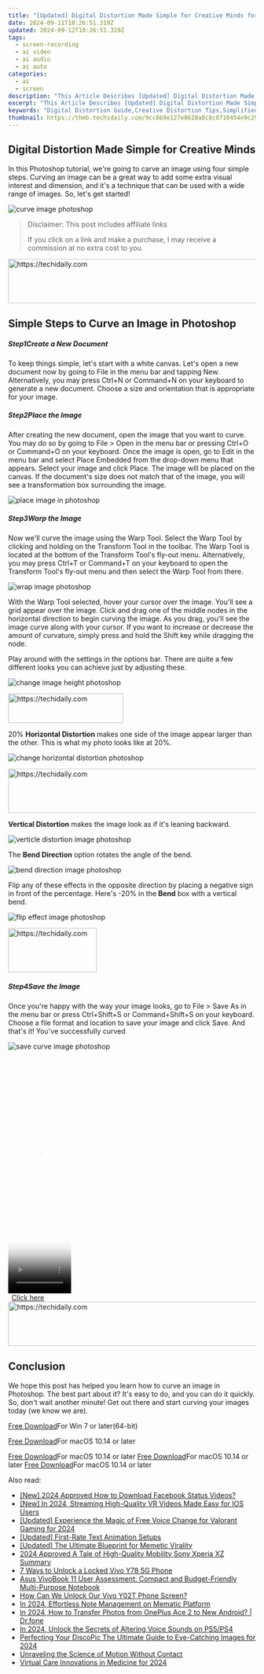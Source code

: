 ```yaml
---
title: "[Updated] Digital Distortion Made Simple for Creative Minds for 2024"
date: 2024-09-11T10:26:51.319Z
updated: 2024-09-12T10:26:51.319Z
tags: 
  - screen-recording
  - ai video
  - ai audio
  - ai auto
categories: 
  - ai
  - screen
description: "This Article Describes [Updated] Digital Distortion Made Simple for Creative Minds for 2024"
excerpt: "This Article Describes [Updated] Digital Distortion Made Simple for Creative Minds for 2024"
keywords: "Digital Distortion Guide,Creative Distortion Tips,Simplified Distortion Tech,Mindful Media Distortion,Distorted Imagery Creation,Simple Image Transformation,Artistic Distortion Methods"
thumbnail: https://thmb.techidaily.com/9cc6b9e127e8620a8c8c8710454e9c29c9fd332bb80288c9b2f1c26ecf61a151.jpg
---
```


## Digital Distortion Made Simple for Creative Minds

In this Photoshop tutorial, we're going to carve an image using four simple steps. Curving an image can be a great way to add some extra visual interest and dimension, and it's a technique that can be used with a wide range of images. So, let's get started!

![curve image photoshop](https://images.wondershare.com/filmora/article-images/2022/09/curve-image-photoshop.jpg)

>  Disclaimer: This post includes affiliate links
>
>  If you click on a link and make a purchase, I may receive a commission at no extra cost to you.
>

<!-- affiliate ads begin -->
<a href="https://unicoeye.pxf.io/c/5597632/2134233/18498" target="_top" id="2134233">
  <img src="//a.impactradius-go.com/display-ad/18498-2134233" border="0" alt="https://techidaily.com" width="728" height="90"/>
</a>
<img height="0" width="0" src="https://unicoeye.pxf.io/i/5597632/2134233/18498" style="position:absolute;visibility:hidden;" border="0" />
<!-- affiliate ads end -->

## Simple Steps to Curve an Image in Photoshop

##### Step1Create a New Document

To keep things simple, let's start with a white canvas. Let's open a new document now by going to File in the menu bar and tapping New. Alternatively, you may press Ctrl+N or Command+N on your keyboard to generate a new document. Choose a size and orientation that is appropriate for your image.

##### Step2Place the Image

After creating the new document, open the image that you want to curve. You may do so by going to File > Open in the menu bar or pressing Ctrl+O or Command+O on your keyboard. Once the image is open, go to Edit in the menu bar and select Place Embedded from the drop-down menu that appears. Select your image and click Place. The image will be placed on the canvas. If the document's size does not match that of the image, you will see a transformation box surrounding the image.

![place image in photoshop](https://images.wondershare.com/filmora/article-images/2022/09/place-image-in-photoshop.jpg)

##### Step3Warp the Image

Now we'll curve the image using the Warp Tool. Select the Warp Tool by clicking and holding on the Transform Tool in the toolbar. The Warp Tool is located at the bottom of the Transform Tool's fly-out menu. Alternatively, you may press Ctrl+T or Command+T on your keyboard to open the Transform Tool's fly-out menu and then select the Warp Tool from there.

![wrap image photoshop](https://images.wondershare.com/filmora/article-images/2022/09/wrap-image-photoshop.jpg)

With the Warp Tool selected, hover your cursor over the image. You'll see a grid appear over the image. Click and drag one of the middle nodes in the horizontal direction to begin curving the image. As you drag, you'll see the image curve along with your cursor. If you want to increase or decrease the amount of curvature, simply press and hold the Shift key while dragging the node.

Play around with the settings in the options bar. There are quite a few different looks you can achieve just by adjusting these.

![change image height photoshop](https://images.wondershare.com/filmora/article-images/2022/09/change-image-height-photoshop.jpg)

<!-- affiliate ads begin -->
<a href="https://25home.pxf.io/c/5597632/2123471/16836" target="_top" id="2123471">
  <img src="//a.impactradius-go.com/display-ad/16836-2123471" border="0" alt="https://techidaily.com" width="234" height="60"/>
</a>
<img height="0" width="0" src="https://25home.pxf.io/i/5597632/2123471/16836" style="position:absolute;visibility:hidden;" border="0" />
<!-- affiliate ads end -->

20% **Horizontal Distortion** makes one side of the image appear larger than the other. This is what my photo looks like at 20%.

![change horizontal distortion photoshop](https://images.wondershare.com/filmora/article-images/2022/09/change-horizontal-distortion-photoshop.jpg)

<!-- affiliate ads begin -->
<a href="https://appsumo.8odi.net/c/5597632/2123748/7443" target="_top" id="2123748">
  <img src="//a.impactradius-go.com/display-ad/7443-2123748" border="0" alt="https://techidaily.com" width="600" height="90"/>
</a>
<img height="0" width="0" src="https://appsumo.8odi.net/i/5597632/2123748/7443" style="position:absolute;visibility:hidden;" border="0" />
<!-- affiliate ads end -->

**Vertical Distortion** makes the image look as if it's leaning backward.

![verticle distortion image photoshop](https://images.wondershare.com/filmora/article-images/2022/09/verticle-distortion-image-photoshop.jpg)

The **Bend Direction** option rotates the angle of the bend.

![bend direction image photoshop](https://images.wondershare.com/filmora/article-images/2022/09/bend-direction-image-photoshop.jpg)

Flip any of these effects in the opposite direction by placing a negative sign in front of the percentage. Here's -20% in the **Bend** box with a vertical bend.

![flip effect image photoshop](https://images.wondershare.com/filmora/article-images/2022/09/flip-effect-image-photoshop.jpg)

<!-- affiliate ads begin -->
<a href="https://25home.pxf.io/c/5597632/2123470/16836" target="_top" id="2123470">
  <img src="//a.impactradius-go.com/display-ad/16836-2123470" border="0" alt="https://techidaily.com" width="180" height="90"/>
</a>
<img height="0" width="0" src="https://25home.pxf.io/i/5597632/2123470/16836" style="position:absolute;visibility:hidden;" border="0" />
<!-- affiliate ads end -->

##### Step4Save the Image

Once you're happy with the way your image looks, go to File > Save As in the menu bar or press Ctrl+Shift+S or Command+Shift+S on your keyboard. Choose a file format and location to save your image and click Save. And that's it! You've successfully curved

![save curve image photoshop](https://images.wondershare.com/filmora/article-images/2022/09/save-curve-image-photoshop.jpg)

<!-- affiliate ads begin -->
<span id="1977032">
					<video width="128" height="480" style="cursor:pointer"
           poster="//a.impactradius-go.com/display-clicktoplayimage/1977032.png"
           onclick="if(!this.playClicked){this.play();this.setAttribute('controls',true);this.playClicked=true;}">
	   <source src="//a.impactradius-go.com/display-ad/22993-1977032">
	   <img src="//a.impactradius-go.com/display-clicktoplayimage/1977032.png" style="border: none; height: 100%; width: 100%; object-fit: contain">
	</video>
	<div style="width:80px;text-align:center"><a href="javascript:window.open(decodeURIComponent('https%3A%2F%2Fhomestyler.sjv.io%2Fc%2F5597632%2F1977032%2F22993'), '_blank');void(0);">Click here</a></div>
</span>
<img height="0" width="0" src="https://imp.pxf.io/i/5597632/1977032/22993" style="position:absolute;visibility:hidden;" border="0" />
<!-- affiliate ads end -->

<!-- affiliate ads begin -->
<a href="https://appsumo.8odi.net/c/5597632/2118324/7443" target="_top" id="2118324">
  <img src="//a.impactradius-go.com/display-ad/7443-2118324" border="0" alt="https://techidaily.com" width="600" height="90"/>
</a>
<img height="0" width="0" src="https://appsumo.8odi.net/i/5597632/2118324/7443" style="position:absolute;visibility:hidden;" border="0" />
<!-- affiliate ads end -->

## Conclusion

We hope this post has helped you learn how to curve an image in Photoshop. The best part about it? It's easy to do, and you can do it quickly. So, don't wait another minute! Get out there and start curving your images today (we know we are).

[Free Download](https://tools.techidaily.com/wondershare/filmora/download/)For Win 7 or later(64-bit)

[Free Download](https://tools.techidaily.com/wondershare/filmora/download/)For macOS 10.14 or later

[Free Download](https://tools.techidaily.com/wondershare/filmora/download/)For macOS 10.14 or later [Free Download](https://tools.techidaily.com/wondershare/filmora/download/)For macOS 10.14 or later [Free Download](https://tools.techidaily.com/wondershare/filmora/download/)For macOS 10.14 or later

<ins class="adsbygoogle"
     style="display:block"
     data-ad-format="autorelaxed"
     data-ad-client="ca-pub-7571918770474297"
     data-ad-slot="1223367746"></ins>

<ins class="adsbygoogle"
     style="display:block"
     data-ad-format="autorelaxed"
     data-ad-client="ca-pub-7571918770474297"
     data-ad-slot="1223367746"></ins>



<ins class="adsbygoogle"
     style="display:block"
     data-ad-client="ca-pub-7571918770474297"
     data-ad-slot="8358498916"
     data-ad-format="auto"
     data-full-width-responsive="true"></ins>


<span class="atpl-alsoreadstyle">Also read:</span>
<div><ul>
<li><a href="https://facebook-clips.techidaily.com/new-2024-approved-how-to-download-facebook-status-videos/"><u>[New] 2024 Approved How to Download Facebook Status Videos?</u></a></li>
<li><a href="https://fox-helps.techidaily.com/new-in-2024-streaming-high-quality-vr-videos-made-easy-for-ios-users/"><u>[New] In 2024, Streaming High-Quality VR Videos Made Easy for IOS Users</u></a></li>
<li><a href="https://fox-helps.techidaily.com/updated-experience-the-magic-of-free-voice-change-for-valorant-gaming-for-2024/"><u>[Updated] Experience the Magic of Free Voice Change for Valorant Gaming for 2024</u></a></li>
<li><a href="https://fox-helps.techidaily.com/updated-first-rate-text-animation-setups/"><u>[Updated] First-Rate Text Animation Setups</u></a></li>
<li><a href="https://fox-helps.techidaily.com/updated-the-ultimate-blueprint-for-memetic-virality/"><u>[Updated] The Ultimate Blueprint for Memetic Virality</u></a></li>
<li><a href="https://fox-cloud.techidaily.com/2024-approved-a-tale-of-high-quality-mobility-sony-xperia-xz-summary/"><u>2024 Approved A Tale of High-Quality Mobility Sony Xperia XZ Summary</u></a></li>
<li><a href="https://android-unlock.techidaily.com/7-ways-to-unlock-a-locked-vivo-y78-5g-phone-by-drfone-android/"><u>7 Ways to Unlock a Locked Vivo Y78 5G Phone</u></a></li>
<li><a href="https://buynow-marvelous.techidaily.com/asus-vivobook-11-user-assessment-compact-and-budget-friendly-multi-purpose-notebook/"><u>Asus VivoBook 11 User Assessment: Compact and Budget-Friendly Multi-Purpose Notebook</u></a></li>
<li><a href="https://android-unlock.techidaily.com/how-can-we-unlock-our-vivo-y02t-phone-screen-by-drfone-android/"><u>How Can We Unlock Our Vivo Y02T Phone Screen?</u></a></li>
<li><a href="https://fox-helps.techidaily.com/in-2024-effortless-note-management-on-mematic-platform/"><u>In 2024, Effortless Note Management on Mematic Platform</u></a></li>
<li><a href="https://android-transfer.techidaily.com/in-2024-how-to-transfer-photos-from-oneplus-ace-2-to-new-android-drfone-by-drfone-transfer-from-android-transfer-from-android/"><u>In 2024, How to Transfer Photos from OnePlus Ace 2 to New Android? | Dr.fone</u></a></li>
<li><a href="https://fox-helps.techidaily.com/in-2024-unlock-the-secrets-of-altering-voice-sounds-on-ps5ps4/"><u>In 2024, Unlock the Secrets of Altering Voice Sounds on PS5/PS4</u></a></li>
<li><a href="https://discord-videos.techidaily.com/perfecting-your-discopic-the-ultimate-guide-to-eye-catching-images-for-2024/"><u>Perfecting Your DiscoPic The Ultimate Guide to Eye-Catching Images for 2024</u></a></li>
<li><a href="https://extra-resources.techidaily.com/unraveling-the-science-of-motion-without-contact/"><u>Unraveling the Science of Motion Without Contact</u></a></li>
<li><a href="https://fox-helps.techidaily.com/virtual-care-innovations-in-medicine-for-2024/"><u>Virtual Care Innovations in Medicine for 2024</u></a></li>
</ul></div>


